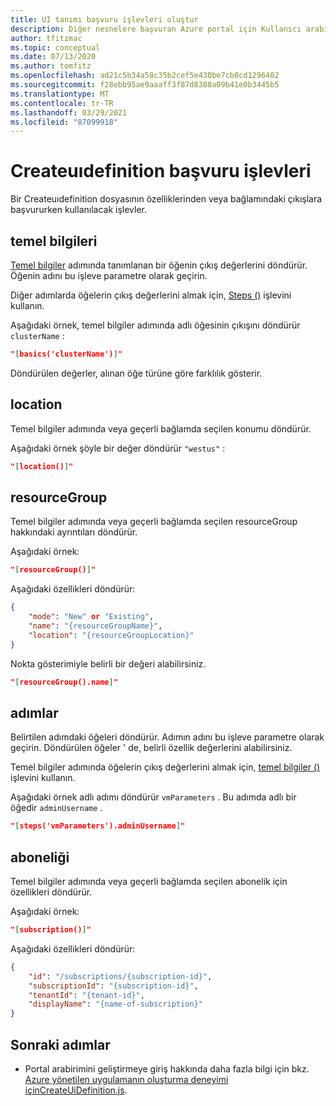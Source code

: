 ```yaml
---
title: UI tanımı başvuru işlevleri oluştur
description: Diğer nesnelere başvuran Azure portal için Kullanıcı arabirimi tanımları oluştururken kullanılacak işlevleri açıklar.
author: tfitzmac
ms.topic: conceptual
ms.date: 07/13/2020
ms.author: tomfitz
ms.openlocfilehash: ad21c5b34a58c35b2cef5e430be7cb8cd1296402
ms.sourcegitcommit: f28ebb95ae9aaaff3f87d8388a09b41e0b3445b5
ms.translationtype: MT
ms.contentlocale: tr-TR
ms.lasthandoff: 03/29/2021
ms.locfileid: "87099918"
---
```

# <a name="createuidefinition-referencing-functions"></a>Createuıdefinition başvuru işlevleri

Bir Createuıdefinition dosyasının özelliklerinden veya bağlamındaki çıkışlara başvururken kullanılacak işlevler.

## <a name="basics"></a>temel bilgileri

[Temel bilgiler](create-uidefinition-overview.md#basics) adımında tanımlanan bir öğenin çıkış değerlerini döndürür. Öğenin adını bu işleve parametre olarak geçirin.

Diğer adımlarda öğelerin çıkış değerlerini almak için, [Steps ()](#steps) işlevini kullanın.

Aşağıdaki örnek, temel bilgiler adımında adlı öğesinin çıkışını döndürür `clusterName` :

```json
"[basics('clusterName')]"
```

Döndürülen değerler, alınan öğe türüne göre farklılık gösterir.

## <a name="location"></a>location

Temel bilgiler adımında veya geçerli bağlamda seçilen konumu döndürür.

Aşağıdaki örnek şöyle bir değer döndürür `"westus"` :

```json
"[location()]"
```

## <a name="resourcegroup"></a>resourceGroup

Temel bilgiler adımında veya geçerli bağlamda seçilen resourceGroup hakkındaki ayrıntıları döndürür.

Aşağıdaki örnek:

```json
"[resourceGroup()]"
```

Aşağıdaki özellikleri döndürür:

```json
{
    "mode": "New" or "Existing",
    "name": "{resourceGroupName}",
    "location": "{resourceGroupLocation}"
}
```

Nokta gösterimiyle belirli bir değeri alabilirsiniz.

```json
"[resourceGroup().name]"
```

## <a name="steps"></a>adımlar

Belirtilen adımdaki öğeleri döndürür. Adımın adını bu işleve parametre olarak geçirin. Döndürülen öğeler ' de, belirli özellik değerlerini alabilirsiniz.

Temel bilgiler adımında öğelerin çıkış değerlerini almak için, [temel bilgiler ()](#basics) işlevini kullanın.

Aşağıdaki örnek adlı adımı döndürür `vmParameters` . Bu adımda adlı bir öğedir `adminUsername` .

```json
"[steps('vmParameters').adminUsername]"
```

## <a name="subscription"></a>aboneliği

Temel bilgiler adımında veya geçerli bağlamda seçilen abonelik için özellikleri döndürür.

Aşağıdaki örnek:

```json
"[subscription()]"
```

Aşağıdaki özellikleri döndürür:

```json
{
    "id": "/subscriptions/{subscription-id}",
    "subscriptionId": "{subscription-id}",
    "tenantId": "{tenant-id}",
    "displayName": "{name-of-subscription}"
}
```

## <a name="next-steps"></a>Sonraki adımlar

* Portal arabirimini geliştirmeye giriş hakkında daha fazla bilgi için bkz. [ Azure yönetilen uygulamanın oluşturma deneyimi içinCreateUiDefinition.js](create-uidefinition-overview.md).
